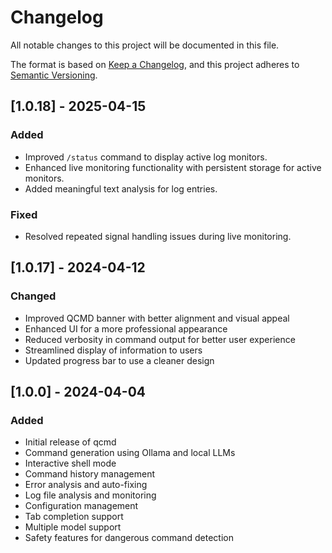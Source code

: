 # Changelog

All notable changes to this project will be documented in this file.

The format is based on [Keep a Changelog](https://keepachangelog.com/en/1.0.0/),
and this project adheres to [Semantic Versioning](https://semver.org/spec/v2.0.0.html).

## [1.0.18] - 2025-04-15

### Added
- Improved `/status` command to display active log monitors.
- Enhanced live monitoring functionality with persistent storage for active monitors.
- Added meaningful text analysis for log entries.

### Fixed
- Resolved repeated signal handling issues during live monitoring.

## [1.0.17] - 2024-04-12

### Changed
- Improved QCMD banner with better alignment and visual appeal
- Enhanced UI for a more professional appearance
- Reduced verbosity in command output for better user experience
- Streamlined display of information to users
- Updated progress bar to use a cleaner design

## [1.0.0] - 2024-04-04

### Added
- Initial release of qcmd
- Command generation using Ollama and local LLMs
- Interactive shell mode
- Command history management
- Error analysis and auto-fixing
- Log file analysis and monitoring
- Configuration management
- Tab completion support
- Multiple model support
- Safety features for dangerous command detection